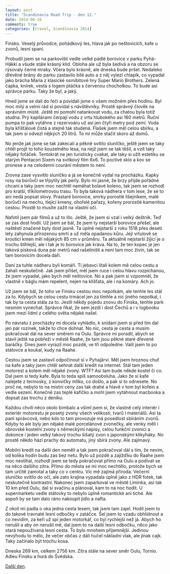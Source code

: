 ```yaml
---
layout: post
title: "Scandinavia Road Trip - den 12."
date: 2014-06-16
comments: true
categories: [travel, Scandinavia 2014]
---
```


Finsko. Veselý průvodce, pohádkový les, hlava jak po neštovicích, kafe u zvonů, lesní spaní.

<!--more-->

Probudil jsem se na parkovišti vedle velké padlé borovice v parku Pyhä-Häkki a všude stále krásný klid. Obloha ale už byla šedivá a na obzoru se rýsovaly černé mraky. Včera bylo krásně, ale dneska bude pršet. Nedaleko dřevěné brány do parku zastavilo bílé auto a z něj vylezl chlapík, co vypadal jako brácha Maria z klasické osmibitové hry Super Mario Brothers. Zelená čapka, knírek, vesta s logem ptáčka s červenou chocholkou. To bude asi správce parku. Taky že byl, a jaký.

Hned jsme se dali do řeči a povídali jsme o všem možném přes hodinu. Byl moc milý a velmi rád si povídal s návštěvníky. Prostě správný člověk na správném místě. Ještě mi pomohl natankovat vodu, za chatou byla totiž studna. Prý kapilárami čerpají vodu z vrtu hlubokého asi 160 metrů. Ruční pumpa to pak vytáhne z rezervoáru už asi jen čtyři metry pod zemí. Voda byla křišťálové čistá a stejně tak studená. Flašek jsem měl celou sbírku, a tak jsem si odvezl nějkých 20 litrů. To mi může stačit skoro až domů.

No jenže jak jsme se tak zakecali a pěkně svítilo sluníčko, ještě jsem se taky chtěl projít to toho kouzelného lesa, na nejž jsem se tak těšil, a vzít taky nějaký foťáček. Tentokrát ne jen turisticky cvakat, ale taky si užít estetiku se starým Pentacon Sixem na svitkový film 6x6. To poctivé sklo a kov se pronese a na celodenní courání městem to není.

Zrovna zase vysvitlo sluníčko a já se konečně vydal na procházku. Kapky rosy na borůvčí se třpytily jak perly. Bylo mi jasné, že brzy přijde pořádné chcaní a taky jsem moc nechtěl namáhat bolavé koleno, tak jsem se rozhodl pro kratší, tříkilometrovou trasu. To byla taková nádhera v tom lese, že se to ani nedá popsat slovy. Prastaré borovice, smrky porostlé lišejníkem, malé borůvčí na mechu, tlející kmeny, ohořelé pařazy, kořeny prorostlé kamenitou cestou. Prostě to musíte zažít na vlastní oči.

Nafotil jsem pár filmů a už to lilo. Ještě, že jsem si vzal i velký deštník. Teď se zas dost hodil. Už jsem se bál, že jsem ty nejstarší borovice přešel, ale naštěstí značené byly dost jasně. Ta úplně nejstarší z roku 1518 přes deseti lety zahynula přirozenou smrtí a už měla opadanou kůru. Její vrtulově se kroutící kmen měl nějakých 85 cm v průměru. Ta aktuálně nejstarší žijící je o trochu štíhlejší, ale i tak je to borovice jak kráva. Na to, že ten kopec je jen taková písková duna pár metrů nad rašeliništi a není tam moc živin, tak se tam borovicím docela daří.

Daní za tuhle nádheru byli komáři. Ti jebavci lítali kolem mě celou cestu a žahali neskutečně. Jak jsem přišel, měl jsem ruce i celou hlavu rozpíchanou, že jsem vypadal, jako bych měl neštovice. No a pak jsem si vzpomněl, že vlastně v báglu mám repelent, nejen na klíšťata, ale i na komáry. Ach jo.

Už jsem se bál, že toho ve Finsku cestou moc nepotkám, ale tenhle les stál za to. Kdybych se celou cestu trmácel jen za tímhle a nic jiného nepotkal, i tak by ta cesta stála za to. Jestli někdy pojedu znovu do Finska, tenhle park nesmím vynechat. Správce říkal, že sem jezdí i dost Čechů a i v logbooku jsem mezi lidmi z celého světa nějaké našel.

Po návratu z procházky mi docela vyhládlo, k snídani jsem si před tím dal jen pár rozinek, takže to chce dohnat. No nic, cesta je cesta a musím pokračovat dál na sever směrem na Oulu. Správce mi poradil, abych se stavil ještě na pobřeží v městě Raahe, že tam jsou pěkné staré dřevené baráčky. Dnes jsem vyrazil moc pozdě, ve tři odpoledne. Valil jsem to po státovce a koukal, kudy na Raahe.

Cestou jsem se zastavil odpočinout si v Pyhajärvi. Měl jsem hroznou chuť na kafe a taky jsem chtěl sehnat další kredit na internet. Stál tam jeden motorest a kolem měl nějaké zvony. WTF? Asi tam bude někde kostel či co. Dal jsem si tedy kafe. Byla to teda spíš samoobsluha. Jako že si kafe nalejete z termosky, z konvičky mlíko, co došlo, a pak si to odnesete. No proč ne, nebylo to na místní ceny zas tak drahé a hlavě v tom byl kofein a vedle sezení. Konečně zas teplé kafíčko a mohl jsem vytáhnout macbooka a dopsat zas trochu z deníku.

Každou chvíli něco okolo bimbalo a všiml jsem si, že vlastně celý interiér i exteriér motorestu je posetý zvony všech velikostí, tvarů i materiálů. Asi ta paní správcová, nebo kdo to tam provozuje má posedlost sbíráním zvonů. Kdyby to ale byly jen nějaké malé porcelánové zvonečky, ale venky měli i obrovské kostelní zvony s německými nápisy, celou funkční zvonici a dokonce i jeden velký takový trochu šišatý zvon s japonskými klikyháky. No prostě někdo hází prachy do automatu, jiný sbírá zvony. Ale zajímavý.

Mobilní kredit na další den neměli a tak jsem pokračoval dál s tím, že nevím, od kolika hodin budu zas bez netu. Bylo už pozdě a zajížďku do Raahe jsem moc nestíhal, rozhodl jsem se tedy pokračovat přímo na Oulu a podívat se na něco dalšího zítra. Přímo do města se mi moc nechtělo, protože bych se tam určitě zamotal a taky co v centru. Víc mě zajímá příroda. Večerní sluníčko svítilo do očí, ale zato krajina vypadala úplně jako z HDR fotek, tak neskutečně kontrastní. Nakonec jsem zaparkoval ve městě Liminka, asi tak 10 km před Oulu, dal si svačinu a plánoval, kam to na noc hodit. U supermarketu vedle státovky to nebylo úplně romantické ani tiché. Ale aspoň by se tam dalo ráno nakoupit jídlo a nafta.

Z okolí mi padla o oka jedna cesta lesem, tak jsem tam zajel. Hodil jsem to do takové travnaté lesní odbočky v zatáčce. Šel jsem to vzadu obhlídnout a co nevidím, za keři už spí jeden motorkář, co byl rychlejší než já. Abych ho nerušil a aby on nerušil mě, dal jsem to na další lesní odbočku, něco jako stará nepoužívaná lesní cesta. To bylo mnohem příjemnější. Jedinou nevýhodu to mělo, že večer občas z dáli hučel nákladní vlak, ale jinak cajk. Taky začínalo být trochu kosa.

Dneska 269 km, celkem 2756 km. Zítra stále na sever směr Oulu, Tornio. Adieu Finsku a hurá do Švédska.

[Další den](/blog/2014/scandinavia-road-trip-day-13/).
